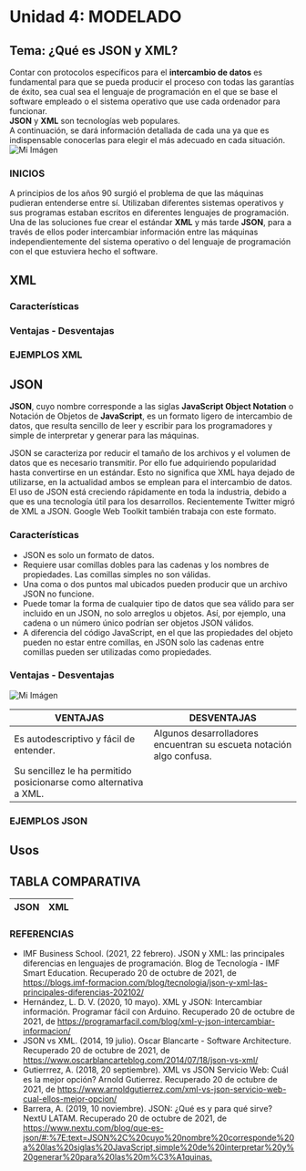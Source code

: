 # **Unidad 4: MODELADO**  
## **Tema: ¿Qué es JSON y XML?**  
Contar con protocolos específicos para el **intercambio de datos** es fundamental para que se pueda producir el proceso con todas las garantías de éxito, sea cual sea el lenguaje de programación en el que se base el software empleado o el sistema operativo que use cada ordenador para funcionar.  
**JSON** y **XML** son tecnologías web populares.  
A continuación, se dará información detallada de cada una ya que es indispensable conocerlas para elegir el más adecuado en cada situación.  
![Mi Imágen](/archivos/individual/act5/portada2.png)

### **INICIOS**  
A principios de los años 90 surgió el problema de que las máquinas pudieran entenderse entre sí. Utilizaban diferentes sistemas operativos y sus programas estaban escritos en diferentes lenguajes de programación.  
Una de las soluciones fue crear el estándar **XML** y más tarde **JSON**, para a través de ellos poder intercambiar información entre las máquinas independientemente del sistema operativo o del lenguaje de programación con el que estuviera hecho el software.  
## **XML**  

### **Características** 
### **Ventajas - Desventajas**  
### **EJEMPLOS XML** 
## **JSON** 
**JSON**, cuyo nombre corresponde a las siglas **JavaScript Object Notation** o Notación de Objetos de **JavaScript**, es un formato ligero de intercambio de datos, que resulta sencillo de leer y escribir para los programadores y simple de interpretar y generar para las máquinas.  

JSON se caracteriza por reducir el tamaño de los archivos y el volumen de datos que es necesario transmitir. Por ello fue adquiriendo popularidad hasta convertirse en un estándar. Esto no significa que XML haya dejado de utilizarse, en la actualidad ambos se emplean para el intercambio de datos.    
El uso de JSON está creciendo rápidamente en toda la industria, debido a que es una tecnología útil para los desarrollos. Recientemente Twitter migró de XML a JSON. Google Web Toolkit también trabaja con este formato.

### **Características**  
* JSON es solo un formato de datos.
* Requiere usar comillas dobles para las cadenas y los nombres de propiedades. Las comillas simples no son válidas.
* Una coma o dos puntos mal ubicados pueden producir que un archivo JSON no funcione. 
* Puede tomar la forma de cualquier tipo de datos que sea válido para ser incluido en un JSON, no solo arreglos u objetos. Así, por ejemplo, una cadena o un número único podrían ser objetos JSON válidos.
* A diferencia del código JavaScript, en el que las propiedades del objeto pueden no estar entre comillas, en JSON solo las cadenas entre comillas pueden ser utilizadas como propiedades. 
### **Ventajas - Desventajas** 
![Mi Imágen](/archivos/individual/act5/json.png)
 
|VENTAJAS|DESVENTAJAS|
|--------|--------|
| Es autodescriptivo y fácil de entender.|Algunos desarrolladores encuentran su escueta notación algo confusa.|
|Su sencillez le ha permitido posicionarse como alternativa a XML.| 


### **EJEMPLOS JSON**    
 

## **Usos**  

## **TABLA COMPARATIVA**  
| **JSON** | **XML**|
|--------|--------|

### **REFERENCIAS** 
* IMF Business School. (2021, 22 febrero). JSON y XML: las principales diferencias en lenguajes de programación. Blog de Tecnología - IMF Smart Education. Recuperado 20 de octubre de 2021, de <https://blogs.imf-formacion.com/blog/tecnologia/json-y-xml-las-principales-diferencias-202102/>  
* Hernández, L. D. V. (2020, 10 mayo). XML y JSON: Intercambiar información. Programar fácil con Arduino. Recuperado 20 de octubre de 2021, de <https://programarfacil.com/blog/xml-y-json-intercambiar-informacion/>  
* JSON vs XML. (2014, 19 julio). Oscar Blancarte - Software Architecture. Recuperado 20 de octubre de 2021, de <https://www.oscarblancarteblog.com/2014/07/18/json-vs-xml/>  
* Gutierrrez, A. (2018, 20 septiembre). XML vs JSON Servicio Web: Cuál es la mejor opción? Arnold Gutierrez. Recuperado 20 de octubre de 2021, de <https://www.arnoldgutierrez.com/xml-vs-json-servicio-web-cual-ellos-mejor-opcion/>  
* Barrera, A. (2019, 10 noviembre). JSON: ¿Qué es y para qué sirve? NextU LATAM. Recuperado 20 de octubre de 2021, de <https://www.nextu.com/blog/que-es-json/#:%7E:text=JSON%2C%20cuyo%20nombre%20corresponde%20a%20las%20siglas%20JavaScript,simple%20de%20interpretar%20y%20generar%20para%20las%20m%C3%A1quinas.>



